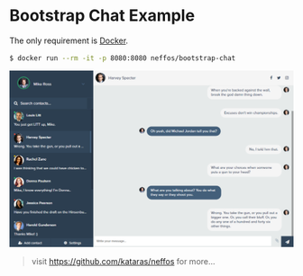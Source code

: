 # Bootstrap Chat Example

The only requirement is [Docker](https://docs.docker.com/install/).

```sh
$ docker run --rm -it -p 8080:8080 neffos/bootstrap-chat
```

![Screenshot of Neffos Bootstrap Chat](screenshot.png)

> visit https://github.com/kataras/neffos for more...
